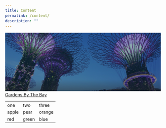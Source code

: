 ```yaml
---
title: Content
permalink: /content/
description: ""
---
```

![](/images/hero-banner.png)
[Gardens By The Bay](https://www.youtube.com/watch?v=vNFly4xvAXo)


<table>
		<tr>
			<td>one</td>
			<td>two</td>
			<td>three</td>
		</tr>	
		<tr>
			<td>apple</td>
			<td>pear</td>
			<td>orange</td>
		</tr>	
		<tr>
			<td>red</td>
			<td>green</td>
			<td>blue</td>
		</tr>	
</table>


